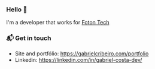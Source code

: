 ### Hello 👋

I'm a developer that works for [Foton Tech](https://fotontech.io/)

### 📬 Get in touch

- Site and portfólio: https://gabrielcribeiro.com/portfolio
- Linkedin: https://linkedin.com/in/gabriel-costa-dev/

<!--
**gabrieldemian/gabrieldemian** is a ✨ _special_ ✨ repository because its `README.md` (this file) appears on your GitHub profile.

Here are some ideas to get you started:

- 🔭 I’m currently working on ...
- 🌱 I’m currently learning ...
- 👯 I’m looking to collaborate on ...
- 🤔 I’m looking for help with ...
- 💬 Ask me about ...
- 📫 How to reach me: ...
- 😄 Pronouns: ...
- ⚡ Fun fact: ...
-->
